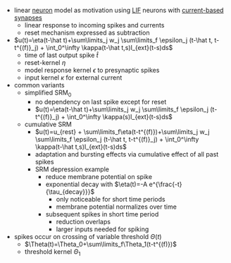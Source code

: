 + linear [neuron](../Neurons/Neurons.md) model as motivation using [LIF](../Brain%20Models/Leaky%20Integrate-And-Fire%20Model.md) neurons with [current-based](../Synapses%20&%20Plasticity/Conductance%20&%20Current-Based%20Synapses.md) [synapses](../Synapses%20&%20Plasticity/Synapses.md)
	+ linear response to incoming spikes and currents
	+ reset mechanism expressed as subtraction
+ $u(t)=\eta(t-\hat t)+\sum\limits_j w_j \sum\limits_f \epsilon_j (t-\hat t, t-t^{(f)}_j) + \int_0^\infty \kappa(t-\hat t,s)I_{ext}(t-s)ds$
	+ time of last output spike $\hat t$ 
	+ reset-kernel $\eta$
	+ model response kernel $\epsilon$ to presynaptic spikes
	+ input kernel $\kappa$ for external current
+ common variants
	+ simplified SRM$_0$
		+ no dependency on last spike except for reset
		+ $u(t)=\eta(t-\hat t)+\sum\limits_j w_j \sum\limits_f \epsilon_j (t-t^{(f)}_j) + \int_0^\infty \kappa(s)I_{ext}(t-s)ds$
	+ cumulative SRM
		+ $u(t)=u_{rest} + \sum\limits_f\eta(t-t^{(f)})+\sum\limits_j w_j \sum\limits_f \epsilon_j (t-\hat t, t-t^{(f)}_j) + \int_0^\infty \kappa(t-\hat t,s)I_{ext}(t-s)ds$
		+  adaptation and bursting effects via cumulative effect of all past spikes
		+ SRM depression example
			+ reduce membrane potential on spike
			+ exponential decay with $\eta(t)=-A e^{\frac{-t}{\tau_{decay}}}$
				+ only noticeable for short time periods
				+ membrane potential normalizes over time
			+ subsequent spikes in short time period
				+ reduction overlaps
				+ larger inputs needed for spiking
+ spikes occur on crossing of variable threshold $\Theta(t)$ 
	+ $\Theta(t)=\Theta_0+\sum\limits_f\Theta_1(t-t^{(f)})$
	+ threshold kernel $\Theta_1$
